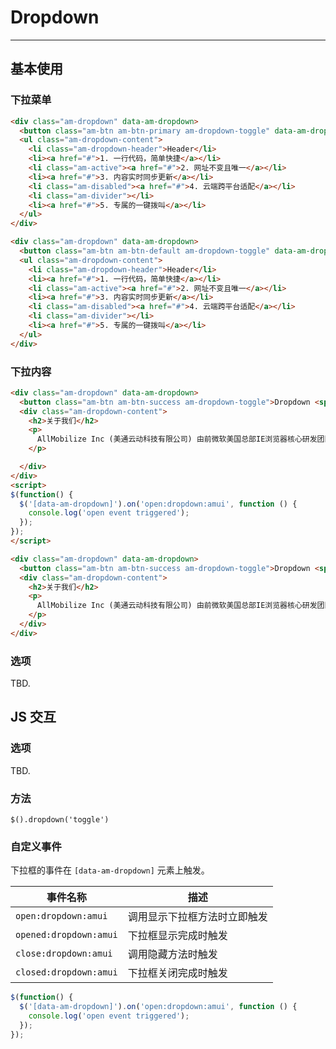 # Dropdown
---

## 基本使用

### 下拉菜单

`````html
<div class="am-dropdown" data-am-dropdown>
  <button class="am-btn am-btn-primary am-dropdown-toggle" data-am-dropdown-toggle>Dropdown <span class="am-icon-caret-down"></span></button>
  <ul class="am-dropdown-content">
    <li class="am-dropdown-header">Header</li>
    <li><a href="#">1. 一行代码，简单快捷</a></li>
    <li class="am-active"><a href="#">2. 网址不变且唯一</a></li>
    <li><a href="#">3. 内容实时同步更新</a></li>
    <li class="am-disabled"><a href="#">4. 云端跨平台适配</a></li>
    <li class="am-divider"></li>
    <li><a href="#">5. 专属的一键拨叫</a></li>
  </ul>
</div>
`````
```html
<div class="am-dropdown" data-am-dropdown>
  <button class="am-btn am-btn-default am-dropdown-toggle" data-am-dropdown-toggle>Dropdown <span class="am-icon-caret-down"></span></button>
  <ul class="am-dropdown-content">
    <li class="am-dropdown-header">Header</li>
    <li><a href="#">1. 一行代码，简单快捷</a></li>
    <li class="am-active"><a href="#">2. 网址不变且唯一</a></li>
    <li><a href="#">3. 内容实时同步更新</a></li>
    <li class="am-disabled"><a href="#">4. 云端跨平台适配</a></li>
    <li class="am-divider"></li>
    <li><a href="#">5. 专属的一键拨叫</a></li>
  </ul>
</div>
```

### 下拉内容

`````html
<div class="am-dropdown" data-am-dropdown>
  <button class="am-btn am-btn-success am-dropdown-toggle">Dropdown <span class="am-icon-caret-down"></span></button>
  <div class="am-dropdown-content">
    <h2>关于我们</h2>
    <p>
      AllMobilize Inc (美通云动科技有限公司) 由前微软美国总部IE浏览器核心研发团队成员及移动互联网行业专家在美国西雅图创立，旨在解决网页在不同移动设备屏幕上的适配问题。
    </p>

  </div>
</div>
<script>
$(function() {
  $('[data-am-dropdown]').on('open:dropdown:amui', function () {
    console.log('open event triggered');
  });
});
</script>
`````
```html
<div class="am-dropdown" data-am-dropdown>
  <button class="am-btn am-btn-success am-dropdown-toggle">Dropdown <span class="am-icon-caret-down"></span></button>
  <div class="am-dropdown-content">
    <h2>关于我们</h2>
    <p>
      AllMobilize Inc (美通云动科技有限公司) 由前微软美国总部IE浏览器核心研发团队成员及移动互联网行业专家在美国西雅图创立，旨在解决网页在不同移动设备屏幕上的适配问题。
    </p>
  </div>
</div>
```

### 选项

TBD.

## JS 交互

### 选项

TBD.

### 方法

`$().dropdown('toggle')`

### 自定义事件

下拉框的事件在 `[data-am-dropdown]` 元素上触发。

<table class="am-table am-table-bd am-table-striped">
  <thead>
  <tr>
    <th>事件名称</th>
    <th>描述</th>
  </tr>
  </thead>
  <tbody>
  <tr>
    <td><code>open:dropdown:amui</code></td>
    <td>调用显示下拉框方法时立即触发</td>
  </tr>
  <tr>
    <td><code>opened:dropdown:amui</code></td>
    <td>下拉框显示完成时触发</td>
  </tr>
  <tr>
    <td><code>close:dropdown:amui</code></td>
    <td>调用隐藏方法时触发</td>
  </tr>
  <tr>
    <td><code>closed:dropdown:amui</code></td>
    <td>下拉框关闭完成时触发</td>
  </tr>
  </tbody>
</table>

```js
$(function() {
  $('[data-am-dropdown]').on('open:dropdown:amui', function () {
    console.log('open event triggered');
  });
});
```